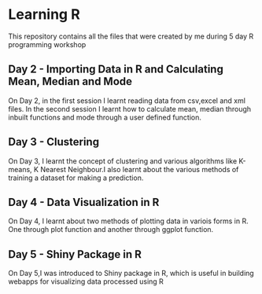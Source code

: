 # Learning R

This repository contains all the files that were created by me during 5 day R programming workshop




## Day 2 - Importing Data in R and Calculating Mean, Median and Mode

On Day 2, in the first session I learnt reading data from csv,excel and xml files. In the second session I learnt how to calculate mean, median through inbuilt functions and mode through a user defined function. 




## Day 3 - Clustering

On Day 3, I learnt the concept of clustering and various algorithms like K-means, K Nearest Neighbour.I also learnt about the various methods of training a dataset for making a prediction. 




## Day 4 - Data Visualization in R

On Day 4, I learnt about two methods of plotting data in variois forms in R. One through plot function and another through ggplot function.



## Day 5 - Shiny Package in R

On Day 5,I was introduced to Shiny package in R, which is useful in building webapps for visualizing data processed using R

